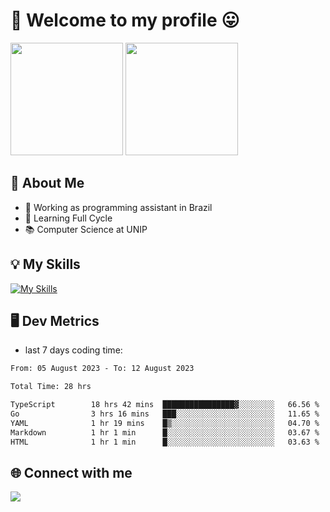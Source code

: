# 🎉 Welcome to my profile 😛

<div>
  <img height="180em" src="https://github-readme-stats.vercel.app/api?username=VinicciusSantos&show_icons=true&icon_color=fff&include_all_commits=true&count_private=true&bg_color=30,000,000&title_color=fff&text_color=fff"/>
  <img height="180em" src="https://github-readme-stats.vercel.app/api/top-langs/?username=VinicciusSantos&langs_count=8&layout=compact&include_all_commits=true&count_private=true&bg_color=30,000,000&title_color=fff&text_color=fff"/>
</div>

## 📖 About Me
- 🔭 Working as programming assistant in Brazil
- 🌱 Learning Full Cycle
- 📚 Computer Science at UNIP

## 💡 My Skills

[![My Skills](https://skills.thijs.gg/icons?i=angular,react,jest,html,css,sass,bootstrap,ts,js,nodejs,express,git,c,py,postgres,mysql,docker)](https://github.com/VinicciusSantos)

## 🖥️ Dev Metrics

- last 7 days coding time:

<!--START_SECTION:waka-->

```txt
From: 05 August 2023 - To: 12 August 2023

Total Time: 28 hrs

TypeScript        18 hrs 42 mins  ████████████████▓░░░░░░░░   66.56 %
Go                3 hrs 16 mins   ███░░░░░░░░░░░░░░░░░░░░░░   11.65 %
YAML              1 hr 19 mins    █▒░░░░░░░░░░░░░░░░░░░░░░░   04.70 %
Markdown          1 hr 1 min      █░░░░░░░░░░░░░░░░░░░░░░░░   03.67 %
HTML              1 hr 1 min      █░░░░░░░░░░░░░░░░░░░░░░░░   03.63 %
```

<!--END_SECTION:waka-->

## 🌐 Connect with me

<a href="https://www.linkedin.com/in/vinicius-guedes-b817aa223/"><img src="https://img.shields.io/badge/LinkedIn-0077B5?style=for-the-badge&logo=linkedin&logoColor=white"/></a>

